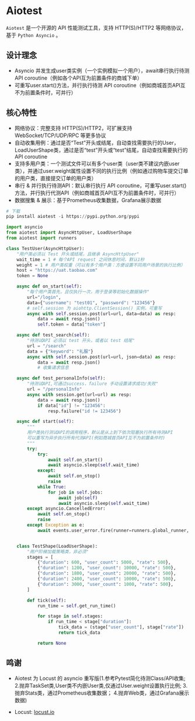 # Aiotest


`Aiotest` 是一个开源的 API 性能测试工具，支持 HTTP(S)/HTTP2 等网络协议，基于 `Python Asyncio` 。

## 设计理念

- Asyncio 并发生成user类实例（一个实例模拟一个用户），await串行执行待测 API coroutine（例如各个API互为前置条件的商城下单）
- 可重写user.start()方法，并行执行待测 API coroutine（例如商城首页API互不为前置条件时，可并行）

## 核心特性

- 网络协议：完整支持 HTTP(S)/HTTP2，可扩展支持 WebSocket/TCP/UDP/RPC 等更多协议
- 自动收集用例：通过是否“Test”开头或结尾，自动查找需要执行的User，LoadUserShape类，通过是否“test”开头或“test”结尾，自动查找需要执行的 API coroutine
- 支持多用户类：一个测试文件可以有多个user类（user类不建议内嵌user类），并通过user.weight属性设置不同的执行比例（例如通过购物车提交订单的用户类，直接提交订单的用户类）
- 串行 & 并行执行待测API：默认串行执行 API coroutine，可重写user.start()方法，并行执行代测API（例如商城首页API互不为前置条件时，可并行）
- 数据搜集 & 展示：基于Prometheus收集数据，Grafana展示数据

```python
# 下载
pip install aiotest -i https://pypi.python.org/pypi
```

```python
import asyncio
from aiotest import AsyncHttpUser, LoadUserShape
from aiotest import runners

class TestUser(AsyncHttpUser):
    "用户类必须以 Test 开头或结尾，且继承 AsyncHttpUser"
    wait_time = 1 # 每个API request 之间休息时间，默认1秒
    weight = 1 # 用户类权重（可以有多个用户类：方便设置不同用户场景的执行比例）
    host = "https://uat.taobao.com"
    token = None

    async def on_start(self):
        "每个用户类首先，且仅执行一次，用于登录等初始化数据操作"
        url="/login", 
        data={"username": "test01", "password": "123456"}
        # self.session 为 aiohttp.ClientSession() 实例，可重写
        async with self.session.post(url=url, data=data) as resp:
            data = await resp.json()
            self.token = data["token"]

    async def test_search(self):
        "待测试API 必须以 test 开头，或者以 test 结尾"
        url = "/search"
        data = {"keyword": "礼服"}
        async with self.session.post(url=url, json=data) as resp:
            data = await resp.json()
            # 收集请求信息

    async def test_personalInfo(self):
        "待测试API,可通过success，failure 手动设置请求成功/失败"
        url = "/personalInfo"
        async with session.get(url=url) as resp:
            data = await resp.json()
            if data["id"] != "123456":
                resp.failure("id != 123456")

    async def start(self):
        """
        用户类执行测试API的调用程序，默认是从上到下依次阻塞执行所有待测API
        可以重写为异步执行所有代测API(例如商城首页API互不为前置条件时)
        """
        try:
            try:
                await self.on_start()
                await asyncio.sleep(self.wait_time)
            except:
                await self.on_stop()
                raise                
            while True:
                for job in self.jobs:
                    await job(self)
                    await asyncio.sleep(self.wait_time)
        except asyncio.CancelledError:
            await self.on_stop()
            raise
        except Exception as e:
            await events.user_error.fire(runner=runners.global_runner, error=f"{sys.exc_info()[0].__name__}: {e}" + "".join(traceback.format_tb(sys.exc_info()[2])).strip())


    class TestShape(LoadUserShape):
        "用户阶梯加载策略类，非必须"
        stages = [
            {"duration": 600, "user_count": 5000, "rate": 500},
            {"duration": 1200, "user_count": 10000, "rate": 500},
            {"duration": 1800, "user_count": 20000, "rate": 500},
            {"duration": 2400, "user_count": 10000, "rate": 500},
            {"duration": 3000, "user_count": 1000, "rate": 500},
        ]

        def tick(self):
            run_time = self.get_run_time()

            for stage in self.stages:
                if run_time < stage["duration"]:
                    tick_data = (stage["user_count"], stage["rate"])
                    return tick_data

            return None

```

## 鸣谢

- Aiotest 为 Locust 的 asyncio 重写版(1.参考Pytest简化待测Class/API收集; 2.抛弃TaskSet类,User类不内嵌User类,仅通过User.weight设置执行比例; 3.抛弃Stats类，通过Prometheus收集数据； 4.抛弃Web类，通过Grafana展示数据)

* Locust: [locust.io](https://locust.io)


